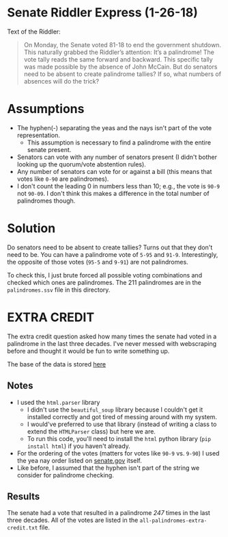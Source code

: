 # Senate Riddler Express (1-26-18)

Text of the Riddler:

> On Monday, the Senate voted 81-18 to end the government shutdown. This
> naturally grabbed the Riddler’s attention: It’s a palindrome! The vote tally
> reads the same forward and backward. This specific tally was made possible by
> the absence of John McCain. But do senators need to be absent to create
> palindrome tallies? If so, what numbers of absences will do the trick?

# Assumptions

* The hyphen(-) separating the yeas and the nays isn't part of the vote
  representation.
  * This assumption is necessary to find a palindrome with the entire senate
    present.
* Senators can vote with any number of senators present (I didn't bother looking
  up the quorum/vote abstention rules).
* Any number of senators can vote for or against a bill (this means that votes
  like `0-90` are palindromes).
* I don't count the leading 0 in numbers less than 10; e.g., the vote is
  `90-9` not `90-09`. I don't think this makes a difference in the total number
  of palindromes though.

# Solution

Do senators need to be absent to create tallies? Turns out that they don't need
to be. You can have a palindrome vote of `5-95` and `91-9`. Interestingly, the
opposite of those votes (`95-5` and `9-91`) are not palindromes.

To check this, I just brute forced all possible voting combinations and checked
which ones are palindromes. The 211 palindromes are in the `palindromes.ssv`
file in this directory.

# EXTRA CREDIT
The extra credit question asked how many times the senate had voted in a
palindrome in the last three decades. I've never messed with webscraping before
and thought it would be fun to write something up.

The base of the data is stored [here](https://www.senate.gov/legislative/votes.htm)


## Notes
* I used the `html.parser` library
  * I didn't use the `beautiful_soup` library because I couldn't get it
    installed correctly and got tired of messing around with my system.
  * I would've preferred to use that library (instead of writing a class to
    extend the `HTMLParser` class) but here we are.
  * To run this code, you'll need to install the `html` python library (`pip
    install html`) if you haven't already.
* For the ordering of the votes (matters for votes like `90-9` vs. `9-90`) I
  used the yea nay order listed on [senate.gov](https://www.senate.gov/legislative/votes.htm) itself.
* Like before, I assumed that the hyphen isn't part of the string we consider for
  palindrome checking.

## Results
The senate had a vote that resulted in a palindrome *247* times in the last
three decades. All of the votes are listed in the `all-palindromes-extra-credit.txt` file.
